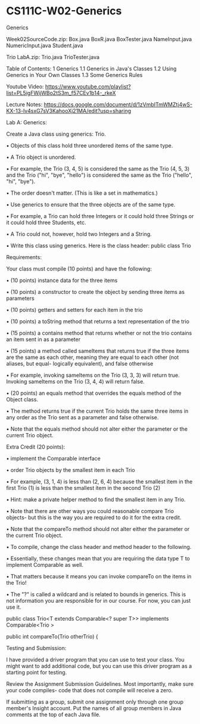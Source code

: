 # CS111C-W02-Generics
Generics 

Week02SourceCode.zip: 
  Box.java
  BoxR.java
  BoxTester.java
  NameInput.java
  NumericInput.java
  Student.java 

Trio LabA.zip: 
  Trio.java
  TrioTester.java

Table of Contents:
  1 Generics
    1.1 Generics in Java's Classes
    1.2 Using Generics in Your Own Classes
    1.3 Some Generics Rules
  
Youtube Video: 
https://www.youtube.com/playlist?list=PL5igFWijWBo2tS3m_f57CEv1b14-_rkeX
  
Lecture Notes: 
https://docs.google.com/document/d/1zVmbITmWMZtj4wS-KX-13-lv4sxG7sV3KahooXj21MA/edit?usp=sharing
  
  
Lab A: Generics: 

Create a Java class using generics: Trio.

• Objects of this class hold three unordered items of the same type. 

• A Trio object is unordered.
  
  • For example, the Trio (3, 4, 5) is considered the same as the Trio (4, 5, 3) and the Trio ("hi", "bye",       "hello") is considered the same as the Trio ("hello", "hi", "bye").
  
  • The order doesn't matter. (This is like a set in mathematics.)

• Use generics to ensure that the three objects are of the same type. 
  
  • For example, a Trio can hold three Integers or it could hold three Strings or it could hold three        Students, etc.
 
 • A Trio could not, however, hold two Integers and a String.

• Write this class using generics. Here is the class header: public class Trio<T>

Requirements:

Your class must compile (10 points) and have the following:

• (10 points) instance data for the three items

• (10 points) a constructor to create the object by sending three items as parameters

• (10 points) getters and setters for each item in the trio

• (10 points) a toString method that returns a text representation of the trio 

• (15 points) a contains method that returns whether or not the trio contains an item sent in as a parameter

• (15 points) a method called sameItems that returns true if the three items are the same as each other, meaning they are equal to each other (not aliases, but equal- logically equivalent), and false otherwise

  • For example, invoking sameItems on the Trio (3, 3, 3) will return true. Invoking sameItems on the Trio (3, 4, 4) will return false.

• (20 points) an equals method that overrides the equals method of the Object class.

  • The method returns true if the current Trio holds the same three items in any order as the Trio sent as a parameter and false otherwise.

  • Note that the equals method should not alter either the parameter or the current Trio object.

Extra Credit (20 points):

• implement the Comparable interface

• order Trio objects by the smallest item in each Trio

  • For example, (3, 1, 4) is less than (2, 6, 4) because the smallest item in the first Trio (1) is less than the smallest item in the second Trio (2)

• Hint: make a private helper method to find the smallest item in any Trio.

• Note that there are other ways you could reasonable compare Trio objects- but this is the way you are required to do it for the extra credit.

• Note that the compareTo method should not alter either the parameter or the current Trio object.

• To compile, change the class header and method header to the following.

  • Essentially, these changes mean that you are requiring the data type T to implement Comparable as well.

  • That matters because it means you can invoke compareTo on the items in the Trio!

  • The "?" is called a wildcard and is related to bounds in generics. This is not information you are responsible for in our course. For now, you can just use it.
   
   public class Trio<T extends Comparable<? super T>> implements Comparable<Trio <T>>

   public int compareTo(Trio<T> otherTrio) {

Testing and Submission:

I have provided a driver program that you can use to test your class. You might want to add additional code, but you can use this driver program as a starting point for testing.

Review the Assignment Submission Guidelines. Most importantly, make sure your code compiles- code that does not compile will receive a zero.

If submitting as a group, submit one assignment only through one group member's Insight account. Put the names of all group members in Java comments at the top of each Java file.
